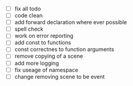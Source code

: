 + [ ] fix all todo
+ [ ] code clean
+ [ ] add forward declaration where ever possible 
+ [ ] spell check
+ [ ] work on error reporting
+ [ ] add const to functions 
+ [ ] const correctnes to function arguments
+ [ ] remove copying of a scene
+ [ ] add more logging
+ [ ] fix useage of namespace
+ [ ] change removing scene to be event
